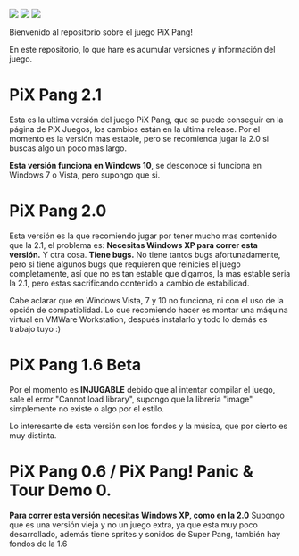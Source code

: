 ![](https://img.shields.io/github/downloads/tomiiiiiiiii/pixpang/total) ![](https://img.shields.io/github/last-commit/tomiiiiiiiii/pixpang) ![](https://img.shields.io/github/release-date/tomiiiiiiiii/pixpang)

Bienvenido al repositorio sobre el juego PiX Pang!

En este repositorio, lo que hare es acumular versiones y información del juego.



# PiX Pang 2.1
Esta es la ultima versión del juego PiX Pang, que se puede conseguir en la página de PiX Juegos, los cambios están en la ultima release.
Por el momento es la versión mas estable, pero se recomienda jugar la 2.0 si buscas algo un poco mas largo.

**Esta versión funciona en Windows 10**, se desconoce si funciona en Windows 7 o Vista, pero supongo que si.

# PiX Pang 2.0
Esta versión es la que recomiendo jugar por tener mucho mas contenido que la 2.1, el problema es:
**Necesitas Windows XP para correr esta versión.**
Y otra cosa.
**Tiene bugs.**
No tiene tantos bugs afortunadamente, pero si tiene algunos bugs que requieren que reinicies el juego completamente, así que no es tan estable que digamos, la mas estable seria la 2.1, pero estas sacrificando contenido a cambio de estabilidad.

Cabe aclarar que en Windows Vista, 7 y 10 no funciona, ni con el uso de la opción de compatiblidad.
Lo que recomiendo hacer es montar una máquina virtual en VMWare Workstation, después instalarlo y todo lo demás es trabajo tuyo :)

# PiX Pang 1.6 Beta
Por el momento es **INJUGABLE** debido que al intentar compilar el juego, sale el error "Cannot load library", supongo que la libreria "image" simplemente no existe o algo por el estilo.

Lo interesante de esta versión son los fondos y la música, que por cierto es muy distinta.

# PiX Pang 0.6 / PiX Pang! Panic & Tour Demo 0.
**Para correr esta versión necesitas Windows XP, como en la 2.0**
Supongo que es una versión vieja y no un juego extra, ya que esta muy poco desarrollado, además tiene sprites y sonidos de Super Pang, también hay fondos de la 1.6
